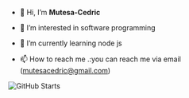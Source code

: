 - **👋** Hi, I’m **Mutesa-Cedric**
- 👀 I’m interested in software programming
- 🌱 I’m currently learning node js 

- 📫 How to reach me .:you can reach me via email (mutesacedric@gmail.com)

<!---
Mutesa-Cedric/Mutesa-Cedric is a ✨ special ✨ repository because its `README.md` (this file) appears on your GitHub profile.
You can click the Preview link to take a look at your changes.
--->

![GitHub Starts](https://github-readme-stats.vercel.app/api?username=mutesa-cedric&theme=radical&show_icons=true)
<!-- ![Anurag's GitHub stats](https://github-readme-stats.vercel.app/api?username=Mutesa-Cedric&theme=dark&show_icons=true) -->
